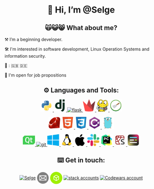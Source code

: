 <h1 align="center">👋 Hi, I’m @Selge</h1>
<h2 align="center">🙀😺😸 What about me?</h2>

  ⚒ I’m a beginning developer.
  
  🛠 I'm interested in software development, Linux Operation Systems and information security.
  
  🎎 : 🇬🇧 🇩🇪
  
  🙌 I'm open for job propositions

<h2 align="center"> ⚙️ Languages and Tools:</h2>


<p align="center">
<a href="https://www.python.org" target="_blank"> <img src="https://raw.githubusercontent.com/devicons/devicon/master/icons/python/python-original.svg" alt="python" width="40" height="40"/> </a>    <a href="https://www.djangoproject.com/" target="_blank"> <img src="https://github.com/devicons/devicon/blob/master/icons/django/django-plain.svg" alt="django" width="40" height="40"/> </a>     <a href="https://flask.palletsprojects.com/" target="_blank"> <img src="https://www.vectorlogo.zone/logos/pocoo_flask/pocoo_flask-icon.svg" alt="flask" width="40" height="40"/> </a>    <a href="https://streamlit.io/" target="_blank"> <img src="https://github.com/Selge/Selge/blob/main/streamlit-mark-color.png" alt="streamlit" width="40" height="40"/> </a> <a href="https://www.pygame.org/" target="_blank"> <img src="https://github.com/Selge/Selge/blob/main/clipart2450711.png" alt="pygame" width="40" height="40"/> </a> 
  <a href="https://scrapy.org/" target="_blank"> <img src="https://github.com/Selge/Selge/blob/main/scrapy-logo.png" alt="scrapy" width="40" height="40"/> </a> 
</p>
<p align="center">
 <a href="https://www.ruby-lang.org/" target="_blank"> <img src="https://github.com/devicons/devicon/blob/master/icons/ruby/ruby-original.svg" alt="ruby" width="40" height="40"/> </a> <a href="https://html.spec.whatwg.org/multipage/" target="_blank"> <img src="https://github.com/devicons/devicon/blob/master/icons/html5/html5-original.svg" alt="html" width="40" height="40"/> </a>     <a href="https://www.w3.org/Style/CSS/" target="_blank"> <img src="https://github.com/devicons/devicon/blob/master/icons/css3/css3-original.svg" alt="css" width="40" height="40"/> </a> <a href="https://learn.microsoft.com/en-us/dotnet/csharp/" target="_blank"> <img src="https://github.com/devicons/devicon/blob/master/icons/csharp/csharp-original.svg" alt="csharp" width="40" height="40"/> </a>   <a href="https://go.dev/" target="_blank"> <img src="https://github.com/devicons/devicon/blob/master/icons/go/go-original.svg" alt="gopher" width="40" height="40"/> </a>  
</p>
<p align="center">
 <a href="https://www.qt.io/" target="_blank"> <img src="https://github.com/devicons/devicon/blob/master/icons/qt/qt-original.svg" alt="qt" width="40" height="40"/> </a> <a href="https://git-scm.com/" target="_blank"> <img src="https://www.vectorlogo.zone/logos/git-scm/git-scm-icon.svg" alt="git" width="40" height="40"/> </a>  <a href="https://support.microsoft.com/en-us/windows" target="_blank"> <img src="https://github.com/devicons/devicon/blob/master/icons/windows8/windows8-original.svg" alt="windows" width="40" height="40"/> </a> <a href="https://www.linux.org/" target="_blank"> <img src="https://raw.githubusercontent.com/devicons/devicon/master/icons/linux/linux-original.svg" alt="linux" width="40" height="40"/> </a>  <a href="https://www.apple.com/macos/ventura/" target="_blank"> <img src="https://github.com/devicons/devicon/blob/master/icons/apple/apple-original.svg" alt="macos" width="40" height="40"/> </a> <a href="https://slack.com/" target="_blank"> <img src="https://github.com/devicons/devicon/blob/master/icons/slack/slack-original.svg" alt="slack" width="40" height="40"/> </a>     <a href="https://www.jetbrains.com/pycharm/" target="_blank"> <img src="https://github.com/devicons/devicon/blob/master/icons/pycharm/pycharm-original.svg" alt="pycharm" width="40" height="40"/> </a>  <a href="https://www.spyder-ide.org/" target="_blank"> <img src="https://github.com/Selge/Selge/blob/main/1284937.png" alt="spyder" width="40" height="40"/> </a> <a href="https://rapunzel.cogsci.nl/" target="_blank"> <img src="https://github.com/Selge/Selge/blob/main/rapunzel.svg.png" alt="Rapunzel" width="40" height="40"/> </a>
</p>

<h2 align="center">  ⌨️ Get in touch: </h2>
<p align="center">
<a href="https://www.linkedin.com/in/sergei-shcherbak-906842121/" target="blank"><img align="center" src="https://cdn.jsdelivr.net/npm/simple-icons@3.0.1/icons/linkedin.svg" alt="Selge" height="40" width="40" /></a>  <a href="mailto:shcherbaksergei1987@aol.com" target="blank"><img align="center" src="https://github.com/Selge/Selge/blob/main/Mail-Icon-White-on-Grey.png" alt="mailto:" height="40" width="40" /></a> <a href="https://app.hackthebox.com/profile/overview" target="blank"><img align="center" src="https://github.com/Selge/Selge/blob/main/hack-the-box-icon-512x512-pokr8xc5.png" alt="HTB account" height="40" width="40" /></a> <a href="https://stackexchange.com/users/24213527/selge?tab=accounts" target="blank"><img align="center" src="https://upload.wikimedia.org/wikipedia/commons/e/e0/Stack_Exchange_icon.svg" alt="stack accounts" height="40" width="40" /></a> <a href="https://www.codewars.com/users/Selge" target="blank"><img align="center" src="https://docs.codewars.com/logo.svg" alt="Codewars account" height="40" width="40" /></a>
</p> 

<!---
Selge/Selge is a ✨ special ✨ repository because its `README.md` (this file) appears on your GitHub profile.
You can click the Preview link to take a look at your changes.
--->
